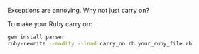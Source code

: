 Exceptions are annoying. Why not just carry on?

To make your Ruby carry on:

```bash
gem install parser
ruby-rewrite --modify --load carry_on.rb your_ruby_file.rb
```
